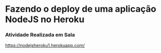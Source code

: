 # Fazendo o deploy de uma aplicação NodeJS no Heroku

### Atividade Realizada em Sala

https://nodejsheroku1.herokuapp.com/
